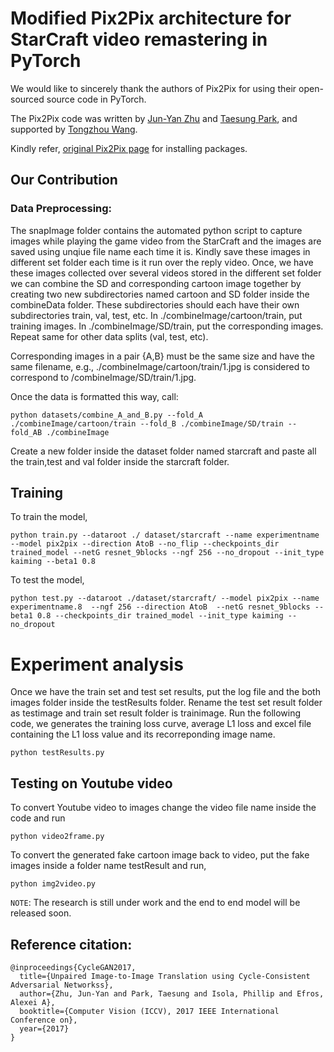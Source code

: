 # Modified Pix2Pix architecture for StarCraft video remastering in PyTorch

We would like to sincerely thank the authors of Pix2Pix for using their open-sourced source code in PyTorch. 

The Pix2Pix code was written by [Jun-Yan Zhu](https://github.com/junyanz) and [Taesung Park](https://github.com/taesung), and supported by [Tongzhou Wang](https://ssnl.github.io/).

Kindly refer, [original Pix2Pix page](https://github.com/junyanz/pytorch-CycleGAN-and-pix2pix) for installing packages. 

## Our Contribution 

### Data Preprocessing: 

The snapImage folder contains the automated python script to capture images while playing the game video from the StarCraft and the images are saved using unqiue file name each time it is. Kindly save these images in different set folder each time is it run over the reply video. Once, we have these images collected over several videos stored in the different set folder we can combine the SD and corresponding cartoon image together by creating two new subdirectories named cartoon and SD folder inside the combineData folder. These subdirectories should each have their own subdirectories train, val, test, etc. In ./combineImage/cartoon/train, put training images. In ./combineImage/SD/train, put the corresponding images. Repeat same for other data splits (val, test, etc).

Corresponding images in a pair {A,B} must be the same size and have the same filename, e.g., ./combineImage/cartoon/train/1.jpg is considered to correspond to /combineImage/SD/train/1.jpg.

Once the data is formatted this way, call:
```
python datasets/combine_A_and_B.py --fold_A ./combineImage/cartoon/train --fold_B ./combineImage/SD/train --fold_AB ./combineImage
```
Create a new folder inside the dataset folder named starcraft and paste all the train,test and val folder inside the starcraft folder. 
<br> 
## Training 

To train the model, 
```
python train.py --dataroot ./ dataset/starcraft --name experimentname --model pix2pix --direction AtoB --no_flip --checkpoints_dir trained_model --netG resnet_9blocks --ngf 256 --no_dropout --init_type kaiming --beta1 0.8
```
To test the model, 
```
python test.py --dataroot ./dataset/starcraft/ --model pix2pix --name experimentname.8  --ngf 256 --direction AtoB  --netG resnet_9blocks --beta1 0.8 --checkpoints_dir trained_model --init_type kaiming --no_dropout 
```

# Experiment analysis 

Once we have the train set and test set results, put the log file and the both images folder inside the testResults folder. Rename the test set result folder as testimage and train set result folder is trainimage. Run the following code, we generates the training loss curve, average L1 loss and excel file containing the L1 loss value and its recorreponding image name. 
```
python testResults.py 
```

## Testing on Youtube video 
To convert Youtube video to images change the video file name inside the code and run  

```
python video2frame.py
```
To convert the generated fake cartoon image back to video, put the fake images inside a folder name testResult and run,

```
python img2video.py 
```


`NOTE`: The research is still under work and the end to end model will be released soon. 
## Reference citation: 
```
@inproceedings{CycleGAN2017,
  title={Unpaired Image-to-Image Translation using Cycle-Consistent Adversarial Networkss},
  author={Zhu, Jun-Yan and Park, Taesung and Isola, Phillip and Efros, Alexei A},
  booktitle={Computer Vision (ICCV), 2017 IEEE International Conference on},
  year={2017}
}
```
